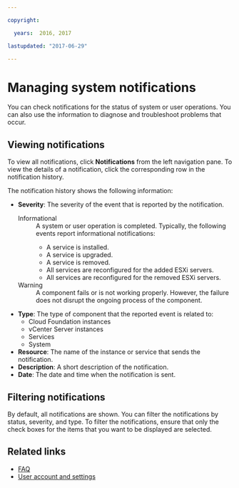 ```yaml
---

copyright:

  years:  2016, 2017

lastupdated: "2017-06-29"

---
```


# Managing system notifications

You can check notifications for the status of system or user operations. You can also use the information to diagnose and troubleshoot problems that occur.

## Viewing notifications

To view all notifications, click **Notifications** from the left navigation pane. To view the details of a notification, click the
corresponding row in the notification history.

The notification history shows the following information:

* **Severity**: The severity of the event that is reported by the notification.
     <dl class="dl"><dt class="dt dlterm">Informational</dt>
     <dd class="dd">A system or user operation is completed. Typically, the following events report informational notifications:
     <ul class="ul">
     <li class="li">A service is installed.</li>
     <li class="li">A service is upgraded.</li>
     <li class="li">A service is removed.</li>
     <li class="li">All services are reconfigured for the added ESXi servers.</li>
     <li class="li">All services are reconfigured for the removed ESXi servers.</li>
     </ul>
     </dd>
     <dt class="dt dlterm">Warning</dt>
     <dd class="dd">A component fails or is not working properly. However, the failure does not disrupt the ongoing process of the 
     component.</dd>
     </dl>                                                
* **Type**: The type of component that the reported event is related to:                                      
   * Cloud Foundation instances                    
   * vCenter Server instances                      
   * Services                                      
   * System                                        
* **Resource**: The name of the instance or service that sends the notification.                                
* **Description**: A short description of the notification.         
* **Date**: The date and time when the notification is sent. 

## Filtering notifications

By default, all notifications are shown. You can filter the notifications by status, severity, and type. To filter the notifications, ensure that only the check boxes for the items that you want to be displayed are selected.

## Related links

* [FAQ](faq.html)
* [User account and settings](useraccount.html)
